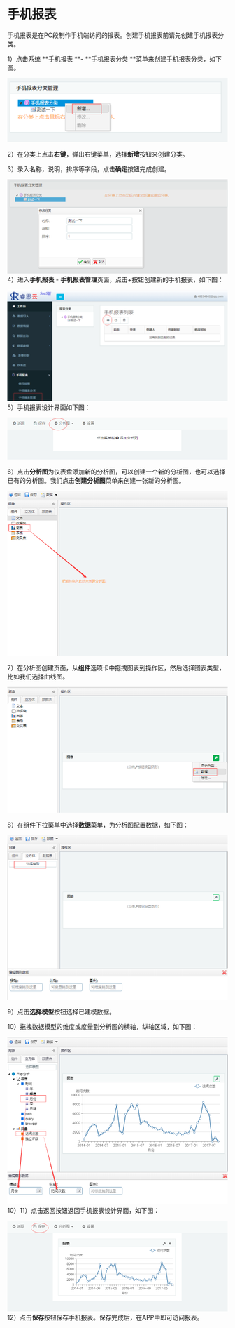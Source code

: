 # 手机报表

手机报表是在PC段制作手机端访问的报表。创建手机报表前请先创建手机报表分类。

1）点击系统 **手机报表 **- **手机报表分类 **菜单来创建手机报表分类，如下图。

![](/assets/import99.png)

2）在分类上点击**右键**，弹出右键菜单，选择**新增**按钮来创建分类。

3）录入名称，说明，排序等字段，点击**确定**按钮完成创建。

![](/assets/import29.png)4）进入**手机报表** - **手机报表管理**页面，点击+按钮创建新的手机报表，如下图：

![](/assets/import30.png)5）手机报表设计界面如下图：

![](/assets/import32.png)

6）点击**分析图**为仪表盘添加新的分析图，可以创建一个新的分析图，也可以选择已有的分析图。我们点击**创建分析图**菜单来创建一张新的分析图。

![](/assets/import46.png)

7）在分析图创建页面，从**组件**选项卡中拖拽图表到操作区，然后选择图表类型，比如我们选择曲线图。

![](/assets/import47.png)

8）在组件下拉菜单中选择**数据**菜单，为分析图配置数据，如下图：

![](/assets/import49.png)

9）点击**选择模型**按钮选择已建模数据。

10）拖拽数据模型的维度或度量到分析图的横轴，纵轴区域，如下图：

![](/assets/import50.png)10）11）点击返回按钮返回手机报表设计界面，如下图：

![](/assets/import33.png)12）点击**保存**按钮保存手机报表。保存完成后，在APP中即可访问报表。

